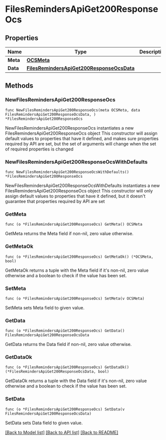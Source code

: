 # FilesRemindersApiGet200ResponseOcs

## Properties

Name | Type | Description | Notes
------------ | ------------- | ------------- | -------------
**Meta** | [**OCSMeta**](OCSMeta.md) |  | 
**Data** | [**FilesRemindersApiGet200ResponseOcsData**](FilesRemindersApiGet200ResponseOcsData.md) |  | 

## Methods

### NewFilesRemindersApiGet200ResponseOcs

`func NewFilesRemindersApiGet200ResponseOcs(meta OCSMeta, data FilesRemindersApiGet200ResponseOcsData, ) *FilesRemindersApiGet200ResponseOcs`

NewFilesRemindersApiGet200ResponseOcs instantiates a new FilesRemindersApiGet200ResponseOcs object
This constructor will assign default values to properties that have it defined,
and makes sure properties required by API are set, but the set of arguments
will change when the set of required properties is changed

### NewFilesRemindersApiGet200ResponseOcsWithDefaults

`func NewFilesRemindersApiGet200ResponseOcsWithDefaults() *FilesRemindersApiGet200ResponseOcs`

NewFilesRemindersApiGet200ResponseOcsWithDefaults instantiates a new FilesRemindersApiGet200ResponseOcs object
This constructor will only assign default values to properties that have it defined,
but it doesn't guarantee that properties required by API are set

### GetMeta

`func (o *FilesRemindersApiGet200ResponseOcs) GetMeta() OCSMeta`

GetMeta returns the Meta field if non-nil, zero value otherwise.

### GetMetaOk

`func (o *FilesRemindersApiGet200ResponseOcs) GetMetaOk() (*OCSMeta, bool)`

GetMetaOk returns a tuple with the Meta field if it's non-nil, zero value otherwise
and a boolean to check if the value has been set.

### SetMeta

`func (o *FilesRemindersApiGet200ResponseOcs) SetMeta(v OCSMeta)`

SetMeta sets Meta field to given value.


### GetData

`func (o *FilesRemindersApiGet200ResponseOcs) GetData() FilesRemindersApiGet200ResponseOcsData`

GetData returns the Data field if non-nil, zero value otherwise.

### GetDataOk

`func (o *FilesRemindersApiGet200ResponseOcs) GetDataOk() (*FilesRemindersApiGet200ResponseOcsData, bool)`

GetDataOk returns a tuple with the Data field if it's non-nil, zero value otherwise
and a boolean to check if the value has been set.

### SetData

`func (o *FilesRemindersApiGet200ResponseOcs) SetData(v FilesRemindersApiGet200ResponseOcsData)`

SetData sets Data field to given value.



[[Back to Model list]](../README.md#documentation-for-models) [[Back to API list]](../README.md#documentation-for-api-endpoints) [[Back to README]](../README.md)


